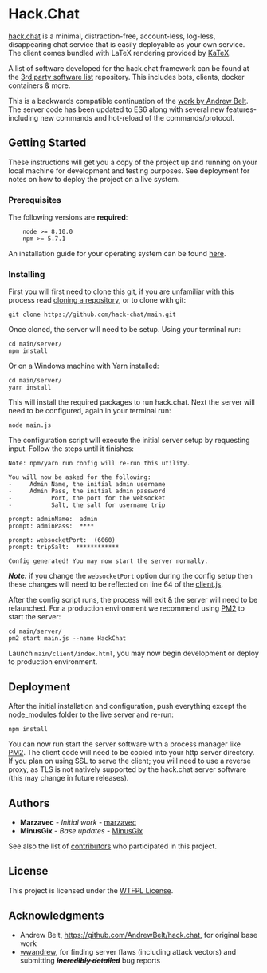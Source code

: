 # Hack.Chat

[hack.chat](https://hack.chat/) is a minimal, distraction-free, account-less, log-less, disappearing chat service that is easily deployable as your own service. The client comes bundled with LaTeX rendering provided by [KaTeX](https://github.com/Khan/KaTeX).

A list of software developed for the hack.chat framework can be found at the [3rd party software list](https://github.com/hack-chat/3rd-party-software-list) repository. This includes bots, clients, docker containers & more.

This is a backwards compatible continuation of the [work by Andrew Belt](https://github.com/AndrewBelt/hack.chat). The server code has been updated to ES6 along with several new features- including new commands and hot-reload of the commands/protocol.

## Getting Started

These instructions will get you a copy of the project up and running on your local machine for development and testing purposes. See deployment for notes on how to deploy the project on a live system.

### Prerequisites

The following versions are __required__:

```
    node >= 8.10.0
    npm >= 5.7.1
```

An installation guide for your operating system can be found [here](https://nodejs.org/en/download/package-manager/).

### Installing

First you will first need to clone this git, if you are unfamiliar with this process read [cloning a repository](https://help.github.com/articles/cloning-a-repository/), or to clone with git:

```
git clone https://github.com/hack-chat/main.git
```

Once cloned, the server will need to be setup. Using your terminal run:

```
cd main/server/
npm install
```

Or on a Windows machine with Yarn installed:

```
cd main/server/
yarn install
```

This will install the required packages to run hack.chat. Next the server will need to be configured, again in your terminal run:

```
node main.js
```

The configuration script will execute the initial server setup by requesting input. Follow the steps until it finishes:

```
Note: npm/yarn run config will re-run this utility.

You will now be asked for the following:
-     Admin Name, the initial admin username
-     Admin Pass, the initial admin password
-           Port, the port for the websocket
-           Salt, the salt for username trip
​
prompt: adminName:  admin
prompt: adminPass:  ****

prompt: websocketPort:  (6060)
prompt: tripSalt:  ************

Config generated! You may now start the server normally.
```

___Note:___ if you change the `websocketPort` option during the config setup then these changes will need to be reflected on line 64 of the [client.js](https://github.com/hack-chat/main/blob/master/client/client.js#L64).

After the config script runs, the process will exit & the server will need to be relaunched. For a production environment we recommend using [PM2](https://github.com/Unitech/pm2) to start the server:

```
cd main/server/
pm2 start main.js --name HackChat
```

Launch `main/client/index.html`, you may now begin development or deploy to production environment.

## Deployment

After the initial installation and configuration, push everything except the node_modules folder to the live server and re-run:

```
npm install
```

You can now run start the server software with a process manager like [PM2](https://github.com/Unitech/pm2). The client code will need to be copied into your http server directory. If you plan on using SSL to serve the client; you will need to use a reverse proxy, as TLS is not natively supported by the hack.chat server software (this may change in future releases).

## Authors

* **Marzavec** - *Initial work* - [marzavec](https://github.com/marzavec)
* **MinusGix** - *Base updates* - [MinusGix](https://github.com/MinusGix)

See also the list of [contributors](https://github.com/hack-chat/main/graphs/contributors) who participated in this project.

## License

This project is licensed under the [WTFPL License]((http://www.wtfpl.net/txt/copying/)).

## Acknowledgments

* Andrew Belt, https://github.com/AndrewBelt/hack.chat, for original base work
* [wwandrew](https://github.com/wwandrew/), for finding server flaws (including attack vectors) and submitting ~~___incredibly detailed___~~ bug reports
